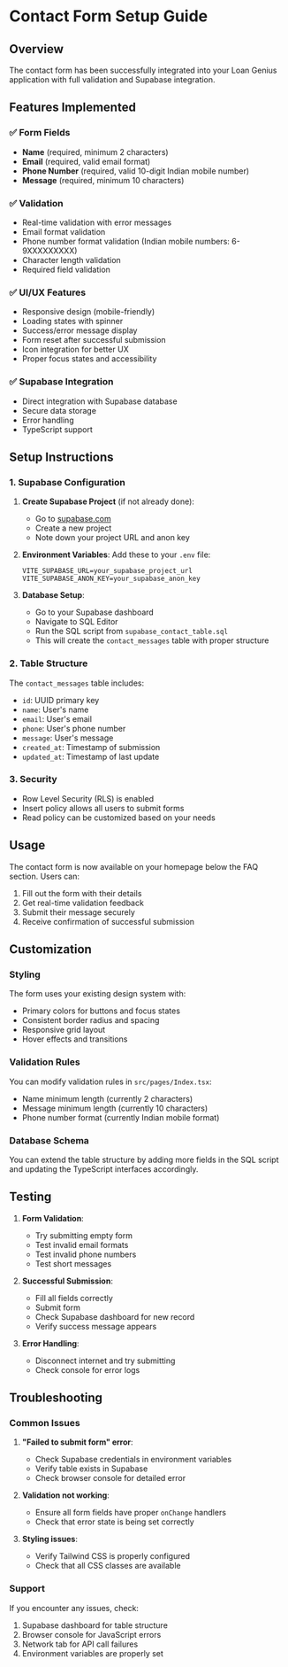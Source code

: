 # Contact Form Setup Guide

## Overview
The contact form has been successfully integrated into your Loan Genius application with full validation and Supabase integration.

## Features Implemented

### ✅ Form Fields
- **Name** (required, minimum 2 characters)
- **Email** (required, valid email format)
- **Phone Number** (required, valid 10-digit Indian mobile number)
- **Message** (required, minimum 10 characters)

### ✅ Validation
- Real-time validation with error messages
- Email format validation
- Phone number format validation (Indian mobile numbers: 6-9XXXXXXXXX)
- Character length validation
- Required field validation

### ✅ UI/UX Features
- Responsive design (mobile-friendly)
- Loading states with spinner
- Success/error message display
- Form reset after successful submission
- Icon integration for better UX
- Proper focus states and accessibility

### ✅ Supabase Integration
- Direct integration with Supabase database
- Secure data storage
- Error handling
- TypeScript support

## Setup Instructions

### 1. Supabase Configuration

1. **Create Supabase Project** (if not already done):
   - Go to [supabase.com](https://supabase.com)
   - Create a new project
   - Note down your project URL and anon key

2. **Environment Variables**:
   Add these to your `.env` file:
   ```env
   VITE_SUPABASE_URL=your_supabase_project_url
   VITE_SUPABASE_ANON_KEY=your_supabase_anon_key
   ```

3. **Database Setup**:
   - Go to your Supabase dashboard
   - Navigate to SQL Editor
   - Run the SQL script from `supabase_contact_table.sql`
   - This will create the `contact_messages` table with proper structure

### 2. Table Structure
The `contact_messages` table includes:
- `id`: UUID primary key
- `name`: User's name
- `email`: User's email
- `phone`: User's phone number
- `message`: User's message
- `created_at`: Timestamp of submission
- `updated_at`: Timestamp of last update

### 3. Security
- Row Level Security (RLS) is enabled
- Insert policy allows all users to submit forms
- Read policy can be customized based on your needs

## Usage

The contact form is now available on your homepage below the FAQ section. Users can:

1. Fill out the form with their details
2. Get real-time validation feedback
3. Submit their message securely
4. Receive confirmation of successful submission

## Customization

### Styling
The form uses your existing design system with:
- Primary colors for buttons and focus states
- Consistent border radius and spacing
- Responsive grid layout
- Hover effects and transitions

### Validation Rules
You can modify validation rules in `src/pages/Index.tsx`:
- Name minimum length (currently 2 characters)
- Message minimum length (currently 10 characters)
- Phone number format (currently Indian mobile format)

### Database Schema
You can extend the table structure by adding more fields in the SQL script and updating the TypeScript interfaces accordingly.

## Testing

1. **Form Validation**:
   - Try submitting empty form
   - Test invalid email formats
   - Test invalid phone numbers
   - Test short messages

2. **Successful Submission**:
   - Fill all fields correctly
   - Submit form
   - Check Supabase dashboard for new record
   - Verify success message appears

3. **Error Handling**:
   - Disconnect internet and try submitting
   - Check console for error logs

## Troubleshooting

### Common Issues

1. **"Failed to submit form" error**:
   - Check Supabase credentials in environment variables
   - Verify table exists in Supabase
   - Check browser console for detailed error

2. **Validation not working**:
   - Ensure all form fields have proper `onChange` handlers
   - Check that error state is being set correctly

3. **Styling issues**:
   - Verify Tailwind CSS is properly configured
   - Check that all CSS classes are available

### Support
If you encounter any issues, check:
1. Supabase dashboard for table structure
2. Browser console for JavaScript errors
3. Network tab for API call failures
4. Environment variables are properly set
